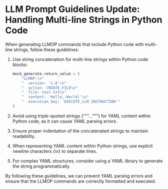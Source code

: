 # LLM Prompt Guidelines Update: Handling Multi-line Strings in Python Code

When generating LLMOP commands that include Python code with multi-line strings, follow these guidelines:

1. Use string concatenation for multi-line strings within Python code blocks:

   ```python
   mock_generate.return_value = (
       "LLMOP:\n"
       "  version: '1.0'\n"
       "  action: CREATE_FILE\n"
       "  file: test.txt\n"
       "  content: 'Hello, World!'\n"
       "  execution_key: 'EXECUTE_LLM_INSTRUCTION'"
   )
   ```

2. Avoid using triple-quoted strings ("""...""") for YAML content within Python code, as it can cause YAML parsing errors.

3. Ensure proper indentation of the concatenated strings to maintain readability.

4. When representing YAML content within Python strings, use explicit newline characters (\n) to separate lines.

5. For complex YAML structures, consider using a YAML library to generate the string programmatically.

By following these guidelines, we can prevent YAML parsing errors and ensure that the LLMOP commands are correctly formatted and executed.